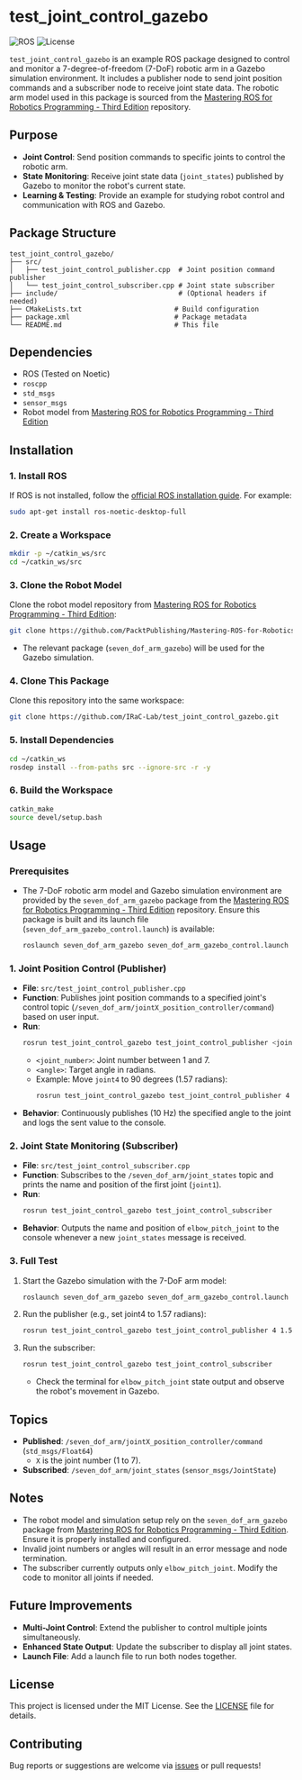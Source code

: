 # test_joint_control_gazebo

![ROS](https://img.shields.io/badge/ROS-Noetic-blue) ![License](https://img.shields.io/badge/License-MIT-green)

`test_joint_control_gazebo` is an example ROS package designed to control and monitor a 7-degree-of-freedom (7-DoF) robotic arm in a Gazebo simulation environment. It includes a publisher node to send joint position commands and a subscriber node to receive joint state data. The robotic arm model used in this package is sourced from the [Mastering ROS for Robotics Programming - Third Edition](https://github.com/PacktPublishing/Mastering-ROS-for-Robotics-Programming-Third-edition) repository.

## Purpose
- **Joint Control**: Send position commands to specific joints to control the robotic arm.
- **State Monitoring**: Receive joint state data (`joint_states`) published by Gazebo to monitor the robot's current state.
- **Learning & Testing**: Provide an example for studying robot control and communication with ROS and Gazebo.

## Package Structure
```
test_joint_control_gazebo/
├── src/
│   ├── test_joint_control_publisher.cpp  # Joint position command publisher
│   └── test_joint_control_subscriber.cpp # Joint state subscriber
├── include/                              # (Optional headers if needed)
├── CMakeLists.txt                       # Build configuration
├── package.xml                          # Package metadata
└── README.md                            # This file
```

## Dependencies
- ROS (Tested on Noetic)
- `roscpp`
- `std_msgs`
- `sensor_msgs`
- Robot model from [Mastering ROS for Robotics Programming - Third Edition](https://github.com/PacktPublishing/Mastering-ROS-for-Robotics-Programming-Third-edition)

## Installation

### 1. Install ROS
If ROS is not installed, follow the [official ROS installation guide](http://wiki.ros.org/ROS/Installation). For example:
```bash
sudo apt-get install ros-noetic-desktop-full
```

### 2. Create a Workspace
```bash
mkdir -p ~/catkin_ws/src
cd ~/catkin_ws/src
```

### 3. Clone the Robot Model
Clone the robot model repository from [Mastering ROS for Robotics Programming - Third Edition](https://github.com/PacktPublishing/Mastering-ROS-for-Robotics-Programming-Third-edition):
```bash
git clone https://github.com/PacktPublishing/Mastering-ROS-for-Robotics-Programming-Third-edition.git
```
- The relevant package (`seven_dof_arm_gazebo`) will be used for the Gazebo simulation.

### 4. Clone This Package
Clone this repository into the same workspace:
```bash
git clone https://github.com/IRaC-Lab/test_joint_control_gazebo.git
```

### 5. Install Dependencies
```bash
cd ~/catkin_ws
rosdep install --from-paths src --ignore-src -r -y
```

### 6. Build the Workspace
```bash
catkin_make
source devel/setup.bash
```

## Usage

### Prerequisites
- The 7-DoF robotic arm model and Gazebo simulation environment are provided by the `seven_dof_arm_gazebo` package from the [Mastering ROS for Robotics Programming - Third Edition](https://github.com/PacktPublishing/Mastering-ROS-for-Robotics-Programming-Third-edition) repository. Ensure this package is built and its launch file (`seven_dof_arm_gazebo_control.launch`) is available:
  ```bash
  roslaunch seven_dof_arm_gazebo seven_dof_arm_gazebo_control.launch
  ```

### 1. Joint Position Control (Publisher)
- **File**: `src/test_joint_control_publisher.cpp`
- **Function**: Publishes joint position commands to a specified joint's control topic (`/seven_dof_arm/jointX_position_controller/command`) based on user input.
- **Run**:
  ```bash
  rosrun test_joint_control_gazebo test_joint_control_publisher <joint_number> <angle>
  ```
  - `<joint_number>`: Joint number between 1 and 7.
  - `<angle>`: Target angle in radians.
  - Example: Move `joint4` to 90 degrees (1.57 radians):
    ```bash
    rosrun test_joint_control_gazebo test_joint_control_publisher 4 1.57
    ```
- **Behavior**: Continuously publishes (10 Hz) the specified angle to the joint and logs the sent value to the console.

### 2. Joint State Monitoring (Subscriber)
- **File**: `src/test_joint_control_subscriber.cpp`
- **Function**: Subscribes to the `/seven_dof_arm/joint_states` topic and prints the name and position of the first joint (`joint1`).
- **Run**:
  ```bash
  rosrun test_joint_control_gazebo test_joint_control_subscriber
  ```
- **Behavior**: Outputs the name and position of `elbow_pitch_joint` to the console whenever a new `joint_states` message is received.

### 3. Full Test
1. Start the Gazebo simulation with the 7-DoF arm model:
   ```bash
   roslaunch seven_dof_arm_gazebo seven_dof_arm_gazebo_control.launch
   ```
2. Run the publisher (e.g., set joint4 to 1.57 radians):
   ```bash
   rosrun test_joint_control_gazebo test_joint_control_publisher 4 1.57
   ```
3. Run the subscriber:
   ```bash
   rosrun test_joint_control_gazebo test_joint_control_subscriber
   ```
   - Check the terminal for `elbow_pitch_joint` state output and observe the robot's movement in Gazebo.

## Topics
- **Published**: `/seven_dof_arm/jointX_position_controller/command` (`std_msgs/Float64`)
  - `X` is the joint number (1 to 7).
- **Subscribed**: `/seven_dof_arm/joint_states` (`sensor_msgs/JointState`)

## Notes
- The robot model and simulation setup rely on the `seven_dof_arm_gazebo` package from [Mastering ROS for Robotics Programming - Third Edition](https://github.com/PacktPublishing/Mastering-ROS-for-Robotics-Programming-Third-edition). Ensure it is properly installed and configured.
- Invalid joint numbers or angles will result in an error message and node termination.
- The subscriber currently outputs only `elbow_pitch_joint`. Modify the code to monitor all joints if needed.

## Future Improvements
- **Multi-Joint Control**: Extend the publisher to control multiple joints simultaneously.
- **Enhanced State Output**: Update the subscriber to display all joint states.
- **Launch File**: Add a launch file to run both nodes together.

## License
This project is licensed under the MIT License. See the [LICENSE](LICENSE) file for details.

## Contributing
Bug reports or suggestions are welcome via [issues](https://github.com/IRaC-Lab/test_joint_control_gazebo/issues) or pull requests!